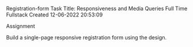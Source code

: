 Registration-form
Task Title: Responsiveness and Media Queries Full Time Fullstack Created 12-06-2022 20:53:09

Assignment

Build a single-page responsive registration form using the design.
